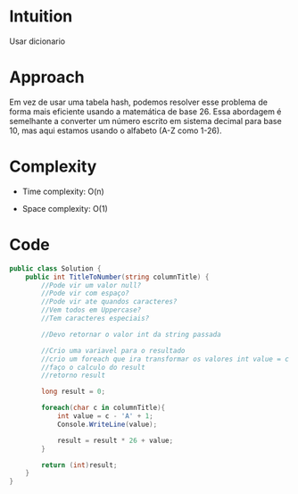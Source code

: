 # Intuition
Usar dicionario

# Approach
 Em vez de usar uma tabela hash, podemos resolver esse problema de forma mais eficiente usando a matemática de base 26. Essa abordagem é semelhante a converter um número escrito em sistema decimal para base 10, mas aqui estamos usando o alfabeto (A-Z como 1-26).

# Complexity
- Time complexity: O(n)

- Space complexity: O(1)

# Code
```csharp []
public class Solution {
    public int TitleToNumber(string columnTitle) {
        //Pode vir um valor null?
        //Pode vir com espaço?
        //Pode vir ate quandos caracteres?
        //Vem todos em Uppercase?
        //Tem caracteres especiais?

        //Devo retornar o valor int da string passada

        //Crio uma variavel para o resultado
        //crio um foreach que ira transformar os valores int value = c - 'A' + 1;
        //faço o calculo do result
        //retorno result

        long result = 0;

        foreach(char c in columnTitle){
            int value = c - 'A' + 1;
            Console.WriteLine(value);

            result = result * 26 + value;
        }

        return (int)result;
    }
}
```
